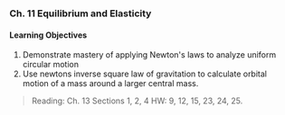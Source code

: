 ### Ch. 11 Equilibrium and Elasticity

#### Learning Objectives
1. Demonstrate mastery of applying Newton's laws to analyze uniform circular motion
2. Use newtons inverse square law of gravitation to calculate orbital motion of a  mass around a larger central mass.

> Reading: Ch. 13 Sections 1, 2, 4
HW: 9, 12, 15, 23, 24, 25.
